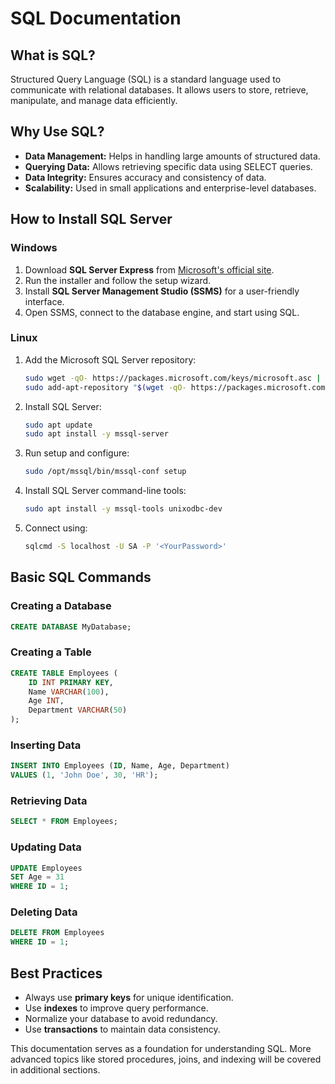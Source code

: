 # SQL Documentation

## What is SQL?
Structured Query Language (SQL) is a standard language used to communicate with relational databases. It allows users to store, retrieve, manipulate, and manage data efficiently.

## Why Use SQL?
- **Data Management:** Helps in handling large amounts of structured data.
- **Querying Data:** Allows retrieving specific data using SELECT queries.
- **Data Integrity:** Ensures accuracy and consistency of data.
- **Scalability:** Used in small applications and enterprise-level databases.

## How to Install SQL Server
### **Windows**
1. Download **SQL Server Express** from [Microsoft's official site](https://www.microsoft.com/en-us/sql-server/sql-server-downloads).
2. Run the installer and follow the setup wizard.
3. Install **SQL Server Management Studio (SSMS)** for a user-friendly interface.
4. Open SSMS, connect to the database engine, and start using SQL.

### **Linux**
1. Add the Microsoft SQL Server repository:
   ```sh
   sudo wget -qO- https://packages.microsoft.com/keys/microsoft.asc | sudo apt-key add -
   sudo add-apt-repository "$(wget -qO- https://packages.microsoft.com/config/ubuntu/20.04/mssql-server-2022.list)"
   ```
2. Install SQL Server:
   ```sh
   sudo apt update
   sudo apt install -y mssql-server
   ```
3. Run setup and configure:
   ```sh
   sudo /opt/mssql/bin/mssql-conf setup
   ```
4. Install SQL Server command-line tools:
   ```sh
   sudo apt install -y mssql-tools unixodbc-dev
   ```
5. Connect using:
   ```sh
   sqlcmd -S localhost -U SA -P '<YourPassword>'
   ```

## Basic SQL Commands
### **Creating a Database**
```sql
CREATE DATABASE MyDatabase;
```

### **Creating a Table**
```sql
CREATE TABLE Employees (
    ID INT PRIMARY KEY,
    Name VARCHAR(100),
    Age INT,
    Department VARCHAR(50)
);
```

### **Inserting Data**
```sql
INSERT INTO Employees (ID, Name, Age, Department)
VALUES (1, 'John Doe', 30, 'HR');
```

### **Retrieving Data**
```sql
SELECT * FROM Employees;
```

### **Updating Data**
```sql
UPDATE Employees
SET Age = 31
WHERE ID = 1;
```

### **Deleting Data**
```sql
DELETE FROM Employees
WHERE ID = 1;
```

## Best Practices
- Always use **primary keys** for unique identification.
- Use **indexes** to improve query performance.
- Normalize your database to avoid redundancy.
- Use **transactions** to maintain data consistency.

This documentation serves as a foundation for understanding SQL. More advanced topics like stored procedures, joins, and indexing will be covered in additional sections.

